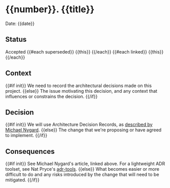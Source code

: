 # {{number}}. {{title}}

Date: {{date}}

## Status

Accepted
{{#each superseded}}
{{this}}
{{/each}}
{{#each linked}}
{{this}}
{{/each}}

## Context

{{#if init}}
We need to record the architectural decisions made on this project.
{{else}}
The issue motivating this decision, and any context that influences or constrains the decision.
{{/if}}

## Decision

{{#if init}}
We will use Architecture Decision Records, as [described by Michael Nygard](http://thinkrelevance.com/blog/2011/11/15/documenting-architecture-decisions).
{{else}}
The change that we're proposing or have agreed to implement.
{{/if}}

## Consequences

{{#if init}}
See Michael Nygard's article, linked above. For a lightweight ADR toolset, see Nat Pryce's [adr-tools](https://github.com/npryce/adr-tools).
{{else}}
What becomes easier or more difficult to do and any risks introduced by the change that will need to be mitigated.
{{/if}}
